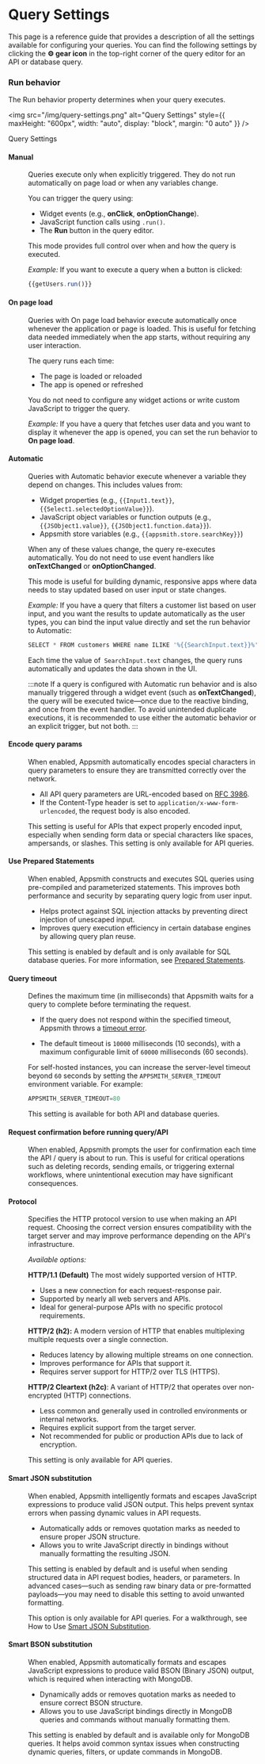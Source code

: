 # Query Settings

This page is a reference guide that provides a description of all the settings available for configuring your queries. You can find the following settings by clicking the **⚙️ gear icon**  in the top-right corner of the query editor for an API or database query.

### Run behavior

The Run behavior property determines when your query executes. 


<img
  src="/img/query-settings.png"
  alt="Query Settings"
  style={{
    maxHeight: "600px",
    width: "auto",
    display: "block",
    margin: "0 auto"
  }}
/>
<p style={{ textAlign: "center", fontSize: "0.9rem", color: "#666" }}>
  Query Settings
</p>



#### Manual

<dd>

Queries execute only when explicitly triggered. They do not run automatically on page load or when any variables change.

You can trigger the query using:

- Widget events (e.g., **onClick**, **onOptionChange**).
- JavaScript function calls using `.run()`.
- The **Run** button in the query editor.

This mode provides full control over when and how the query is executed.

*Example:* If you want to execute a query when a button is clicked:

```js
{{getUsers.run()}}
```


</dd>

#### On page load

<dd>

Queries with On page load behavior execute automatically once whenever the application or page is loaded. This is useful for fetching data needed immediately when the app starts, without requiring any user interaction.

The query runs each time:

- The page is loaded or reloaded
- The app is opened or refreshed

You do not need to configure any widget actions or write custom JavaScript to trigger the query.


*Example:* If you have a query that fetches user data and you want to display it whenever the app is opened, you can set the run behavior to **On page load**.

</dd>


#### Automatic

<dd>

Queries with Automatic behavior execute whenever a variable they depend on changes. This includes values from:

- Widget properties (e.g., `{{Input1.text}}`, `{{Select1.selectedOptionValue}}`).
- JavaScript object variables or function outputs (e.g., `{{JSObject1.value}}`, `{{JSObject1.function.data}}`).
- Appsmith store variables (e.g., `{{appsmith.store.searchKey}}`)

When any of these values change, the query re-executes automatically. You do not need to use event handlers like **onTextChanged** or **onOptionChanged**.

This mode is useful for building dynamic, responsive apps where data needs to stay updated based on user input or state changes.

*Example:* If you have a query that filters a customer list based on user input, and you want the results to update automatically as the user types, you can bind the input value directly and set the run behavior to Automatic:

```js
SELECT * FROM customers WHERE name ILIKE '%{{SearchInput.text}}%';
```

Each time the value of` SearchInput.text` changes, the query runs automatically and updates the data shown in the UI.

:::note
If a query is configured with Automatic run behavior and is also manually triggered through a widget event (such as **onTextChanged**), the query will be executed twice—once due to the reactive binding, and once from the event handler.
To avoid unintended duplicate executions, it is recommended to use either the automatic behavior or an explicit trigger, but not both.
:::

</dd>


#### Encode query params

<dd>


When enabled, Appsmith automatically encodes special characters in query parameters to ensure they are transmitted correctly over the network.

- All API query parameters are URL-encoded based on [RFC 3986](https://en.wikipedia.org/wiki/Percent-encoding).
- If the Content-Type header is set to `application/x-www-form-urlencoded`, the request body is also encoded.

This setting is useful for APIs that expect properly encoded input, especially when sending form data or special characters like spaces, ampersands, or slashes. This setting is only available for API queries.

</dd>

#### Use Prepared Statements

<dd>

When enabled, Appsmith constructs and executes SQL queries using pre-compiled and parameterized statements. This improves both performance and security by separating query logic from user input.

- Helps protect against SQL injection attacks by preventing direct injection of unescaped input.
- Improves query execution efficiency in certain database engines by allowing query plan reuse.

This setting is enabled by default and is only available for SQL database queries. For more information, see [Prepared Statements](/connect-data/concepts/how-to-use-prepared-statements).



</dd>

#### Query timeout

<dd>


Defines the maximum time (in milliseconds) that Appsmith waits for a query to complete before terminating the request.

- If the query does not respond within the specified timeout, Appsmith throws a [timeout error](/help-and-support/troubleshooting-guide/action-errors#timeout-error).

- The default timeout is `10000` milliseconds (10 seconds), with a maximum configurable limit of `60000` milliseconds (60 seconds).

For self-hosted instances, you can increase the server-level timeout beyond `60` seconds by setting the `APPSMITH_SERVER_TIMEOUT` environment variable. For example:

```js
APPSMITH_SERVER_TIMEOUT=80
```

This setting is available for both API and database queries.


</dd>

#### Request confirmation before running query/API

<dd>

When enabled, Appsmith prompts the user for confirmation each time the API / query is about to run. This is useful for critical operations such as deleting records, sending emails, or triggering external workflows, where unintentional execution may have significant consequences.


</dd>


#### Protocol

<dd>


Specifies the HTTP protocol version to use when making an API request. Choosing the correct version ensures compatibility with the target server and may improve performance depending on the API's infrastructure.

*Available options:*

**HTTP/1.1 (Default)** The most widely supported version of HTTP.

- Uses a new connection for each request-response pair.
- Supported by nearly all web servers and APIs.
- Ideal for general-purpose APIs with no specific protocol requirements.


**HTTP/2 (h2):** A modern version of HTTP that enables multiplexing multiple requests over a single connection.

- Reduces latency by allowing multiple streams on one connection.
- Improves performance for APIs that support it.
- Requires server support for HTTP/2 over TLS (HTTPS).

**HTTP/2 Cleartext (h2c)**: A variant of HTTP/2 that operates over non-encrypted (HTTP) connections.

- Less common and generally used in controlled environments or internal networks.
- Requires explicit support from the target server.
- Not recommended for public or production APIs due to lack of encryption.

This setting is only available for API queries.

</dd>

#### Smart JSON substitution

<dd>

When enabled, Appsmith intelligently formats and escapes JavaScript expressions to produce valid JSON output. This helps prevent syntax errors when passing dynamic values in API requests.

- Automatically adds or removes quotation marks as needed to ensure proper JSON structure.
- Allows you to write JavaScript directly in bindings without manually formatting the resulting JSON.

This setting is enabled by default and is useful when sending structured data in API request bodies, headers, or parameters. In advanced cases—such as sending raw binary data or pre-formatted payloads—you may need to disable this setting to avoid unwanted formatting.

This option is only available for API queries. For a walkthrough, see How to Use [Smart JSON Substitution](https://www.youtube.com/watch?v=-Z3y-pdNhXc).


</dd>

#### Smart BSON substitution

<dd>

When enabled, Appsmith automatically formats and escapes JavaScript expressions to produce valid BSON (Binary JSON) output, which is required when interacting with MongoDB.

- Dynamically adds or removes quotation marks as needed to ensure correct BSON structure.
- Allows you to use JavaScript bindings directly in MongoDB queries and commands without manually formatting them.

This setting is enabled by default and is available only for MongoDB queries. It helps avoid common syntax issues when constructing dynamic queries, filters, or update commands in MongoDB.


</dd>
